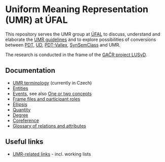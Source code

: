 # Uniform Meaning Representation (UMR) at ÚFAL

This repository serves the UMR group at [ÚFAL](https://ufal.mff.cuni.cz/) to
discuss, understand and elaborate the [UMR
guidelines](https://github.com/umr4nlp/umr-guidelines/blob/master/guidelines.md)
and to explore possibilities of conversions between
[PDT](https://ufal.mff.cuni.cz/prague-dependency-treebank),
[UD](https://universaldependencies.org/),
[PDT-Vallex](https://ufal.mff.cuni.cz/pdt-vallex-valency-lexicon-linked-czech-corpora),
[SynSemClass](https://ufal.mff.cuni.cz/synsemclass) and UMR.

The research is conducted in the frame of the [GAČR project
LUSyD](https://ufal.mff.cuni.cz/grants/lusyd).

## Documentation

* [UMR terminology](doc/terminologie.md) (currently in Czech)
* [Entities](doc/entities.md)
* [Events](doc/eventive-concepts.md), see also [One or two concepts](doc/one-or-two-concepts_modal-phase-verbs.md)
* [Frame files and participant roles](doc/frames.md)
* [Ellipsis](doc/ellipsis.md)
* [Quantity](doc/quantity.md)
* [Degree](doc/degree.md)
* [Coreference](doc/coreference.md)
* [Glossary of relations and attributes](doc/relations-attributes.md)

## Useful links
* [UMR-related links](https://github.com/ufal/UMR/blob/main/doc/UMR-related-links.md) - incl. working lists
